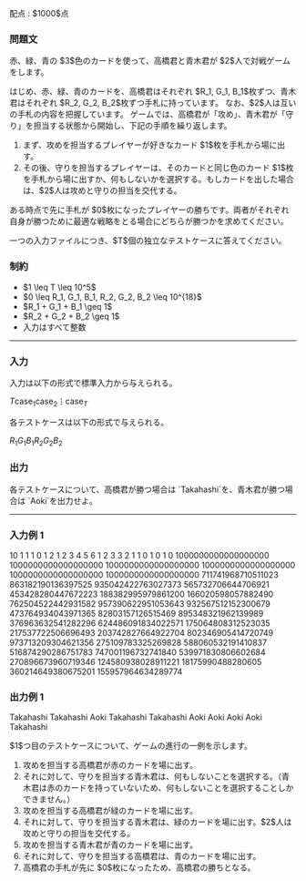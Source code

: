 
<div>

<span>

<span>

<p>
配点 : $1000$点
</p>

<div>

<section>

### **問題文**

<p>
赤、緑、青の $3$色のカードを使って、高橋君と青木君が $2$人で対戦ゲームをします。
</p>

<p>
はじめ、赤、緑、青のカードを、高橋君はそれぞれ $R_1, G_1, B_1$枚ずつ、青木君はそれぞれ $R_2, G_2, B_2$枚ずつ手札に持っています。
なお、$2$人は互いの手札の内容を把握しています。
ゲームでは、高橋君が「攻め」、青木君が「守り」を担当する状態から開始し、下記の手順を繰り返します。
</p>

<ol>

<li>
まず、攻めを担当するプレイヤーが好きなカード $1$枚を手札から場に出す。
</li>

<li>
その後、守りを担当するプレイヤーは、そのカードと同じ色のカード $1$枚を手札から場に出すか、何もしないかを選択する。もしカードを出した場合は、$2$人は攻めと守りの担当を交代する。
</li>

</ol>

<p>
ある時点で先に手札が $0$枚になったプレイヤーの勝ちです。両者がそれぞれ自身が勝つために最適な戦略をとる場合にどちらが勝つかを求めてください。
</p>

<p>
一つの入力ファイルにつき、$T$個の独立なテストケースに答えてください。
</p>

</section>

</div>

<div>

<section>

### **制約**

<ul>

<li>
$1 \leq T \leq 10^5$
</li>

<li>
$0 \leq R_1, G_1, B_1, R_2, G_2, B_2 \leq 10^{18}$
</li>

<li>
$R_1 + G_1 + B_1 \geq 1$
</li>

<li>
$R_2 + G_2 + B_2 \geq 1$
</li>

<li>
入力はすべて整数
</li>

</ul>

</section>

</div>

---

<div>

<div>

<section>

### **入力**

<p>
入力は以下の形式で標準入力から与えられる。
</p>

<div>

$T$$\mathrm{case}_1$$\mathrm{case}_2$$\vdots$$\mathrm{case}_T$
</div>

<p>
各テストケースは以下の形式で与えられる。
</p>

<div>

$R_1$$G_1$$B_1$$R_2$$G_2$$B_2$
</div>

</section>

</div>

<div>

<section>

### **出力**

<p>
各テストケースについて、高橋君が勝つ場合は `Takahashi`を、青木君が勝つ場合は `Aoki`を出力せよ。
</p>

</section>

</div>

</div>

---

<div>

<section>

### **入力例 1**

<div>

10
1 1 1 0 1 2
1 2 3 4 5 6
1 2 3 3 2 1
1 0 1 0 1 0
1000000000000000000 1000000000000000000 1000000000000000000 1000000000000000000 1000000000000000000 1000000000000000000
711741968710511023 863182190136397525 935042422763027373 565732706644706921 453428280447672223 188382995979861200
166020598057882490 762504522442931582 957390622951053643 932567512152300679 473764934043971365 82803157126515469
895348321962139989 376963632541282296 624486091834022571 175064808312523035 217537722506696493 203742827664922704
802346905414720749 973713209304621356 275109783325269828 588060532191410837 516874290286751783 747001196732741840
539971830806602684 270896673960719346 124580938028911221 18175990488280605 360214649380675201 155957964634289774

</div>

</section>

</div>

<div>

<section>

### **出力例 1**

<div>

Takahashi
Takahashi
Aoki
Takahashi
Takahashi
Aoki
Aoki
Aoki
Aoki
Takahashi

</div>

<p>
$1$つ目のテストケースについて、ゲームの進行の一例を示します。
</p>

<ol>

<li>
攻めを担当する高橋君が赤のカードを場に出す。
</li>

<li>
それに対して、守りを担当する青木君は、何もしないことを選択する。（青木君は赤のカードを持っていないため、何もしないことを選択することしかできません。）
</li>

<li>
攻めを担当する高橋君が緑のカードを場に出す。
</li>

<li>
それに対して、守りを担当する青木君は、緑のカードを場に出す。$2$人は攻めと守りの担当を交代する。
</li>

<li>
攻めを担当する青木君が青のカードを場に出す。
</li>

<li>
それに対して、守りを担当する高橋君は、青のカードを場に出す。
</li>

<li>
高橋君の手札が先に $0$枚になったため、高橋君の勝ちとなる。
</li>

</ol>

</section>

</div>

</span>

</span>

</div>
